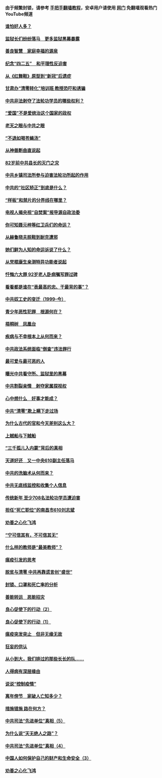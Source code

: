 #### 由于频繁封锁，请参考 [手把手翻墙教程](https://github.com/gfw-breaker/guides/wiki/)，安卓用户请使用 [网门](https://github.com/gfw-breaker/nogfw/blob/master/dl.md?t=04261801) 免翻墙观看热门YouTube频道 

#### [谁怕好人多？](../pages/19/423774.md?t=04261801) 

#### [监狱长们纷纷落马　更多监狱黑幕暴露](../pages/19/423787.md?t=04261801) 

#### [善良智慧　家庭幸福的源泉](../pages/19/423632.md?t=04261801) 

#### [纪念“四二五”　和平理性反迫害](../pages/19/423660.md?t=04261801) 

#### [从《红舞鞋》原型到“新冠”后遗症](../pages/19/423509.md?t=04261801) 

#### [甘肃办“清零转化”培训班 教授恐吓和诱骗](../pages/19/423498.md?t=04261801) 

#### [中共非法剥夺了法轮功学员的哪些权利？](../pages/19/423392.md?t=04261801) 

#### [“爱国”不是爱统治这个国家的政权](../pages/19/423029.md?t=04261801) 

#### [老天之眼与中共之眼](../pages/19/423378.md?t=04261801) 

#### [“不退如喝苍蝇汤”](../pages/19/423287.md?t=04261801) 

#### [从神兽断曲直说起](../pages/19/423201.md?t=04261801) 

#### [82岁前中共县长的灭门之灾](../pages/19/423055.md?t=04261801) 

#### [中共乡镇司法所参与迫害法轮功所起的作用](../pages/19/423064.md?t=04261801) 

#### [中共的“社区矫正”到底是什么？](../pages/19/422870.md?t=04261801) 

#### [“样板”和禁片的分界线在哪里？](../pages/19/422704.md?t=04261801) 

#### [电视人揭央视“自焚案”报导源自政法委](../pages/19/422770.md?t=04261801) 

#### [你可知聂元梓等红卫兵们的命运？](../pages/19/422848.md?t=04261801) 

#### [从赫鲁晓夫脱鞋到耐克遭邪](../pages/19/422826.md?t=04261801) 

#### [她们鲜为人知的命运诉说了什么？](../pages/19/422754.md?t=04261801) 

#### [从党棍康生亲测特异功能者说起](../pages/19/422657.md?t=04261801) 

#### [忏悔六大罪 92岁老人卧病嘱写罪过碑](../pages/19/422750.md?t=04261801) 

#### [看看都是谁在“表最高的忠、干最背的事”？](../pages/19/422703.md?t=04261801) 

#### [中共奴工史的变迁（1999-今）](../pages/19/422656.md?t=04261801) 

#### [青少年恶性犯罪　根源何在？](../pages/19/422449.md?t=04261801) 

#### [梧桐树　凤凰台](../pages/19/422442.md?t=04261801) 

#### [疾病与不幸根本上从何而来？](../pages/19/422438.md?t=04261801) 

#### [中共政法系统面临“倒查”违法罪行](../pages/19/422497.md?t=04261801) 

#### [最可爱与最可恶的人](../pages/19/422448.md?t=04261801) 

#### [曝光中共看守所、监狱里的黑幕](../pages/19/422390.md?t=04261801) 

#### [中共割裂亲情　剥夺家属探视权](../pages/19/422364.md?t=04261801) 

#### [心中想什么　好事才能成？](../pages/19/422318.md?t=04261801) 

#### [中共“清零”欺上瞒下走过场](../pages/19/422306.md?t=04261801) 

#### [为什么古代的官和今天差别这么大？](../pages/19/422228.md?t=04261801) 

#### [上贼船与下贼船](../pages/19/422276.md?t=04261801) 

#### [“三千孤儿入内蒙”背后的真相](../pages/19/422229.md?t=04261801) 

#### [天道好还　又一中央610副主任落马](../pages/19/422155.md?t=04261801) 

#### [中共的洗脑术从何而来？](../pages/19/422154.md?t=04261801) 

#### [中共无底线监控和收集个人信息](../pages/19/422039.md?t=04261801) 

#### [传统新年 至少708名法轮功学员遭迫害](../pages/19/421946.md?t=04261801) 

#### [担任“死亡职位”的南昌市610刘志斌](../pages/19/421957.md?t=04261801) 

#### [劝善之心化飞鸿](../pages/19/421164.md?t=04261801) 

#### [“宁可信其有，不可信其无”](../pages/19/421691.md?t=04261801) 

#### [什么样的教师是“最美教师”？](../pages/19/421755.md?t=04261801) 

#### [瘟疫引发的思考](../pages/19/421594.md?t=04261801) 

#### [脱贫与清零 中共再靠谎言创“盛世”](../pages/19/421590.md?t=04261801) 

#### [封锁、口罩和死亡率的分析](../pages/19/421495.md?t=04261801) 

#### [善能转运　恶能招灾](../pages/19/421334.md?t=04261801) 

#### [良心促使下的行动（2）](../pages/19/421361.md?t=04261801) 

#### [良心促使下的行动（1）](../pages/19/421302.md?t=04261801) 

#### [瘟疫突发突止　但非无缘无故](../pages/19/421281.md?t=04261801) 

#### [狂妄的供认](../pages/19/421199.md?t=04261801) 

#### [从小到大，我们排过的那些长长的队……](../pages/19/421243.md?t=04261801) 

#### [人得病有深层缘由](../pages/19/420864.md?t=04261801) 

#### [说说“控制疫情”](../pages/19/420831.md?t=04261801) 

#### [离年傍节　家破人亡知多少？](../pages/19/420563.md?t=04261801) 

#### [措施错施  路在何方？](../pages/19/420076.md?t=04261801) 

#### [中共司法“先进单位”真相（5）](../pages/19/419453.md?t=04261801) 

#### [为什么说“天无绝人之路”？](../pages/19/419618.md?t=04261801) 

#### [中共司法“先进单位”真相（4）](../pages/19/419452.md?t=04261801) 

#### [中国人如何保护自己的财产和生命安全（3）](../pages/19/419405.md?t=04261801) 

#### [劝善之心化飞鸿](../pages/19/418758.md?t=04261801) 

